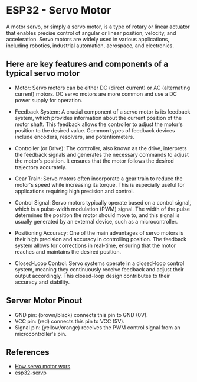 # ESP32 - Servo Motor

A motor servo, or simply a servo motor, is a type of rotary or linear actuator that enables precise control of angular or linear position, velocity, and acceleration. Servo motors are widely used in various applications, including robotics, industrial automation, aerospace, and electronics.

## Here are key features and components of a typical servo motor
- Motor: Servo motors can be either DC (direct current) or AC (alternating current) motors. DC servo motors are more common and use a DC power supply for operation.

- Feedback System: A crucial component of a servo motor is its feedback system, which provides information about the current position of the motor shaft. This feedback allows the controller to adjust the motor's position to the desired value. Common types of feedback devices include encoders, resolvers, and potentiometers.

- Controller (or Drive): The controller, also known as the drive, interprets the feedback signals and generates the necessary commands to adjust the motor's position. It ensures that the motor follows the desired trajectory accurately.

- Gear Train: Servo motors often incorporate a gear train to reduce the motor's speed while increasing its torque. This is especially useful for applications requiring high precision and control.

- Control Signal: Servo motors typically operate based on a control signal, which is a pulse-width modulation (PWM) signal. The width of the pulse determines the position the motor should move to, and this signal is usually generated by an external device, such as a microcontroller.

- Positioning Accuracy: One of the main advantages of servo motors is their high precision and accuracy in controlling position. The feedback system allows for corrections in real-time, ensuring that the motor reaches and maintains the desired position.

- Closed-Loop Control: Servo systems operate in a closed-loop control system, meaning they continuously receive feedback and adjust their output accordingly. This closed-loop design contributes to their accuracy and stability.

## Server Motor Pinout

- GND pin: (brown/black) connects this pin to GND (0V).
- VCC pin: (red) connects this pin to VCC (5V).
- Signal pin: (yellow/orange) receives the PWM control signal from an microcontroller's pin.

## References

- [How servo motor wors](https://arduinogetstarted.com/tutorials/arduino-servo-motor#content_about_servo_motor)
- [esp32-servp](https://esp32io.com/tutorials/esp32-servo-motor)
